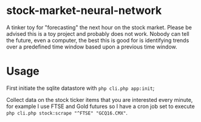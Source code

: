 # stock-market-neural-network
A tinker toy for "forecasting" the next hour on the stock market. Please be advised this is a toy project and probably does not work. Nobody can tell the future, even a computer, the best this is good for is identifying trends over a predefined time window based upon a previous time window.

# Usage

First initiate the sqlite datastore with `php cli.php app:init`;

Collect data on the stock ticker items that you are interested every minute, for example I use FTSE and Gold futures so I have a cron job set to execute `php cli.php stock:scrape "^FTSE" "GCQ16.CMX"`.

